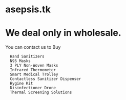 # asepsis.tk


# We deal only in wholesale.

You can contact us to Buy
      
      Hand Sanitizers
      N95 Masks
      3 PLY Non-Woven Masks
      Infrared Thermometer
      Smart Medical Trolley
      Contactless Sanitizer Dispenser
      Hygine Kit
      Disinfectioner Drone
      Thermal Screening Solutions
  
